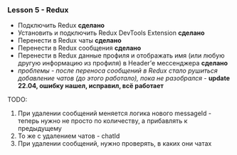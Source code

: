 ### Lesson 5 - Redux
* Подключить Redux **сделано**
* Установить и подключить Redux DevTools Extension **сделано**
* Перенести в Redux чаты **сделано**
* Перенести в Redux сообщения **сделано**
* Перенести в Redux данные профиля и отображать имя (или любую другую информацию из профиля) в Header’е мессенджера **сделано**
* *проблемы - после переноса сообщений в Redux стало рушиться добавление чатов (до этого работало), пока не разобрался* - **update 22.04, ошибку нашел, исправил, всё работает**

TODO:
1. При удалении сообщений меняется логика нового messageId - теперь нужно не просто по количеству, а прибавлять к предыдущему
2. То же с удалением чатов - chatId
3. При удалении сообщений, нужно проверять, в каких они чатах

